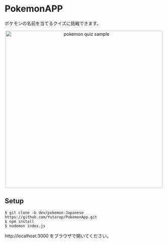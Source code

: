 # PokemonAPP
ポケモンの名前を当てるクイズに挑戦できます。

<div align="center">
  <img src="https://github.com/user-attachments/assets/83d19411-09a7-4413-9169-eddcbfbb3dd6" alt="pokemon quiz sample"　width="700" height="500">
</div>

## Setup
```
$ git clone -b dev/pokemon-Japanese https://github.com/Yutarop/PokemonApp.git
$ npm install
$ nodemon index.js
```
http://localhost:3000 をブラウザで開いてください。
